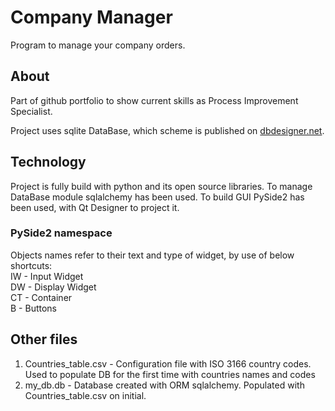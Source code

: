 # Company Manager

Program to manage your company orders. 

## About

Part of github portfolio to show current skills as Process Improvement Specialist.

Project uses sqlite DataBase, which scheme is published on
[dbdesigner.net](https://dbdesigner.page.link/KBXNfS5kDVTwjB6R6).


## Technology

Project is fully build with python and its open source libraries.
To manage DataBase module sqlalchemy has been used.
To build GUI PySide2 has been used, with Qt Designer to project it.

### PySide2 namespace
Objects names refer to their text and type of widget, by use of below shortcuts:
<br />IW - Input Widget
<br />DW - Display Widget
<br />CT - Container
<br />B - Buttons


## Other files
1. Countries_table.csv - Configuration file with ISO 3166 country codes. Used to populate DB for the first time with countries names and codes
2. my_db.db - Database created with ORM sqlalchemy. Populated with Countries_table.csv on initial.


